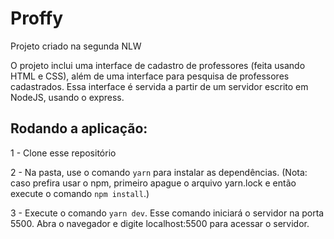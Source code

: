 # Proffy
Projeto criado na segunda NLW

O projeto inclui uma interface de cadastro de professores (feita usando HTML e CSS), além de uma interface para pesquisa de professores cadastrados.
Essa interface é servida a partir de um servidor escrito em NodeJS, usando o express.

## Rodando a aplicação:

1 - Clone esse repositório

2 - Na pasta, use o comando ```yarn``` para instalar as dependências.
  (Nota: caso prefira usar o npm, primeiro apague o arquivo yarn.lock e então execute o comando ```npm install```.)

3 - Execute o comando ```yarn dev```. Esse comando iniciará o servidor na porta 5500. Abra o navegador e digite localhost:5500 para acessar o servidor.
